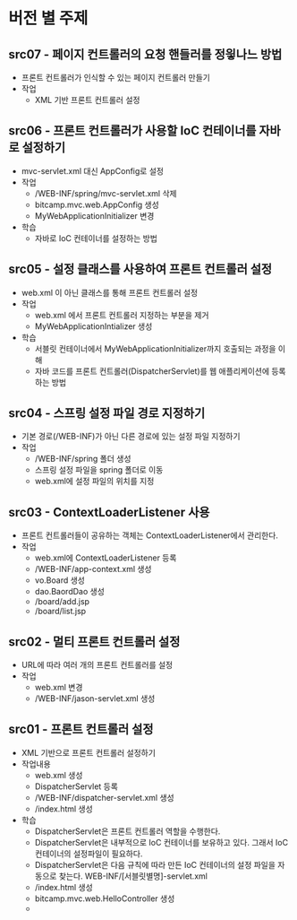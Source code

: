 # 버전 별 주제

## src07 - 페이지 컨트롤러의 요청 핸들러를 정읳나느 방법
- 프론트 컨트롤러가 인식할 수 있는 페이지 컨트롤러 만들기
- 작업
	- XML 기반 프론트 컨트롤러 설정
	

## src06 - 프론트 컨트롤러가 사용할 IoC 컨테이너를 자바로 설정하기
- mvc-servlet.xml 대신 AppConfig로 설정
- 작업
    - /WEB-INF/spring/mvc-servlet.xml 삭제
    - bitcamp.mvc.web.AppConfig 생성
    - MyWebApplicationInitializer 변경
- 학습
    - 자바로 IoC 컨테이너를 설정하는 방법
    
## src05 - 설정 클래스를 사용하여 프론트 컨트롤러 설정
- web.xml 이 아닌 클래스를 통해 프론트 컨트롤러 설정
- 작업 
    - web.xml 에서 프론트 컨트롤러 지정하는 부분을 제거
    - MyWebApplicationIntializer 생성
- 학습
    - 서블릿 컨테이너에서 MyWebApplicationInitializer까지 호출되는 과정을 이해 
    - 자바 코드를 프론트 컨트롤러(DispatcherServlet)를 웹 애플리케이션에 등록하는 방법

## src04 - 스프링 설정 파일 경로 지정하기
- 기본 경로(/WEB-INF)가 아닌 다른 경로에 있는 설정 파일 지정하기
- 작업
	- /WEB-INF/spring 폴더 생성
	- 스프링 설정 파일을 spring 폴더로 이동
	- web.xml에 설정 파일의 위치를 지정

## src03 - ContextLoaderListener 사용 
- 프론트 컨트롤러들이 공유하는 객체는 ContextLoaderListener에서 관리한다.
- 작업
	- web.xml에 ContextLoaderListener 등록
	- /WEB-INF/app-context.xml 생성
	- vo.Board 생성
	- dao.BaordDao 생성
	- /board/add.jsp
	- /board/list.jsp

## src02 - 멀티 프론트 컨트롤러 설정
- URL에 따라 여러 개의 프론트 컨트롤러를 설정
- 작업
	- web.xml 변경
	- /WEB-INF/jason-servlet.xml 생성

## src01 - 프론트 컨트롤러 설정
- XML 기반으로 프론트 컨트롤러 설정하기 
- 작업내용
	- web.xml 생성
	- DispatcherServlet 등록
	- /WEB-INF/dispatcher-servlet.xml 생성 
	- /index.html 생성
- 학습
	- DispatcherServlet은 프론트 컨트롤러 역할을 수행한다.
	- DispatcherServlet은 내부적으로 IoC 컨테이너를 보유하고 있다.
	    그래서 IoC 컨테이너의 설정파일이 필요하다.
	- DispatcherServlet은 다음 규칙에 따라 만든 IoC 컨테이너의 설정 파일을 자동으로 찾는다.
	  WEB-INF/[서블릿별명]-servlet.xml
	- /index.html 생성
	- bitcamp.mvc.web.HelloController 생성
	- 